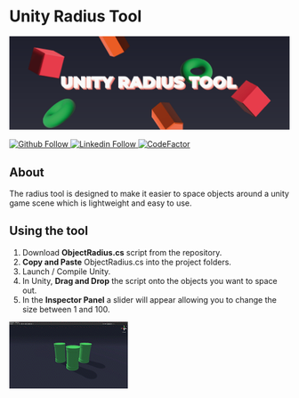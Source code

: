 # Unity Radius Tool

![Readme banner image](./static/URT-banner.png)

<a href="https://github.com/KieronJenkins" target="_blank"><img src="https://img.shields.io/badge/GitHub-100000?style=for-the-badge&logo=github&logoColor=white" alt="Github Follow">
<a href="https://uk.linkedin.com/in/kieronjenkins" target="_blank"><img src="https://img.shields.io/badge/LinkedIn-0077B5?style=for-the-badge&logo=linkedin&logoColor=white" alt="Linkedin Follow">
[![CodeFactor](https://www.codefactor.io/repository/github/kieronjenkins/unity-radius-tool/badge)](https://www.codefactor.io/repository/github/KieronJenkins/UnityObjectRadius)

## About
The radius tool is designed to make it easier to space objects around a unity game scene which is lightweight and easy to use.

## Using the tool
1. Download **ObjectRadius.cs** script from the repository.
2. **Copy and Paste** ObjectRadius.cs into the project folders.
3. Launch / Compile Unity.
4. In Unity, **Drag and Drop** the script onto the objects you want to space out.
5. In the **Inspector Panel** a slider will appear allowing you to change the size between 1 and 100.

![Readme banner image](./static/URT-gif-banner.gif)

